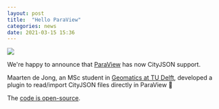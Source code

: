 ```yaml
---
layout: post
title:  "Hello ParaView"
categories: news
date: 2021-03-15 15:36
---
```


<img src="https://user-images.githubusercontent.com/4410453/110961288-e904e800-834f-11eb-8e09-e7fb65857524.png"/>

We're happy to announce that [ParaView](https://www.paraview.org/) has now CityJSON support.

Maarten de Jong, an MSc student in [Geomatics at TU Delft](https://geomatics.tudelft.nl/), developed a plugin to read/import CityJSON files directly in ParaView 🚀

The [code is open-source](https://github.com/mdjong1/CityJSON-Reader-ParaView).

